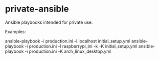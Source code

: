 # private-ansible
Ansible playbooks intended for private use.

Examples:

ansible-playbook -i production.ini -l localhost initial_setup.yml
ansible-playbook -i production.ini -l raspberrypi_ini -k -K initial_setup.yml
ansible-playbook -i production.ini -K arch_linux_desktop.yml

